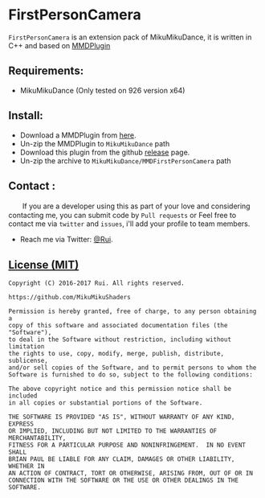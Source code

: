FirstPersonCamera
========
`FirstPersonCamera` is an extension pack of MikuMikuDance, it is written in C++ and based on [MMDPlugin](https://bowlroll.net/file/135503)

Requirements:
-----------
* MikuMikuDance (Only tested on 926 version x64)

Install:
-----------
* Download a MMDPlugin from [here](https://bowlroll.net/file/135503).
* Un-zip the MMDPlugin to `MikuMikuDance` path
* Download this plugin from the github [release](https://github.com/MikuMikuShaders/FirstPersonCamera/releases/download/v0.01/MMDFirstPersonCamera.rar) page.
* Un-zip the archive to `MikuMikuDance/MMDFirstPersonCamera` path

Contact :
------------
　　If you are a developer using this as part of your love and considering contacting me, you can submit code by `Pull requests` or Feel free to contact me via `twitter` and `issues`, i'll add your profile to team members.

* Reach me via Twitter: [@Rui](https://twitter.com/Rui_cg).

[License (MIT)](https://raw.githubusercontent.com/MikuMikuShaders/LightBloom/master/LICENSE.txt)
-------------------------------------------------------------------------------
	Copyright (C) 2016-2017 Rui. All rights reserved.

	https://github.com/MikuMikuShaders

	Permission is hereby granted, free of charge, to any person obtaining a
	copy of this software and associated documentation files (the "Software"),
	to deal in the Software without restriction, including without limitation
	the rights to use, copy, modify, merge, publish, distribute, sublicense,
	and/or sell copies of the Software, and to permit persons to whom the
	Software is furnished to do so, subject to the following conditions:

	The above copyright notice and this permission notice shall be included
	in all copies or substantial portions of the Software.

	THE SOFTWARE IS PROVIDED "AS IS", WITHOUT WARRANTY OF ANY KIND, EXPRESS
	OR IMPLIED, INCLUDING BUT NOT LIMITED TO THE WARRANTIES OF MERCHANTABILITY,
	FITNESS FOR A PARTICULAR PURPOSE AND NONINFRINGEMENT.  IN NO EVENT SHALL
	BRIAN PAUL BE LIABLE FOR ANY CLAIM, DAMAGES OR OTHER LIABILITY, WHETHER IN
	AN ACTION OF CONTRACT, TORT OR OTHERWISE, ARISING FROM, OUT OF OR IN
	CONNECTION WITH THE SOFTWARE OR THE USE OR OTHER DEALINGS IN THE SOFTWARE.